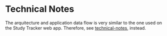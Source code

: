 # Technical Notes

The arquitecture and application data flow is very similar to the one used on the Study Tracker web app. Therefore, see [technical-notes](../study-tracker/technical-notes.md), instead.
